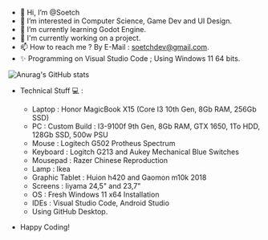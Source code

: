 - 👋 Hi, I’m @Soetch
- 👀 I’m interested in Computer Science, Game Dev and UI Design.
- 🌱 I’m currently learning Godot Engine.
- 💞️ I'm currently working on a project.
- 📫 How to reach me ? By E-Mail : soetchdev@gmail.com.
- ✨ Programming on Visual Studio Code ; Using Windows 11 64 bits.

![Anurag's GitHub stats](https://github-readme-stats.vercel.app/api?username=Soetch&show_icons=true)

- Technical Stuff 💻 :
   - Laptop : Honor MagicBook X15 (Core I3 10th Gen, 8Gb RAM, 256Gb SSD)
   - PC : Custom Build : I3-9100f 9th Gen, 8Gb RAM, GTX 1650, 1To HDD, 128Gb SSD, 500w PSU
   - Mouse : Logitech G502 Protheus Spectrum
   - Keyboard : Logitch G213 and Aukey Mechanical Blue Switches
   - Mousepad : Razer Chinese Reproduction
   - Lamp : Ikea
   - Graphic Tablet : Huion h420 and Gaomon m10k 2018
   - Screens : Iiyama 24,5" and 23,7"
   - OS : Fresh Windows 11 x64 Installation
   - IDEs : Visual Studio Code, Android Studio
   - Using GitHub Desktop.

- Happy Coding! 

<!---
MarSoee/MarSoee is a ✨ special ✨ repository because its `README.md` (this file) appears on your GitHub profile.
You can click the Preview link to take a look at your changes.
--->
